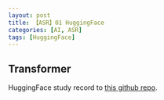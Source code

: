 ```yaml
---
layout: post
title: 【ASR】01 HuggingFace
categories: [AI, ASR]
tags: [HuggingFace]
---
```


## Transformer

HuggingFace study record to [this github repo](https://github.com/yc913344706/ai-code/tree/main/HuggingFace).